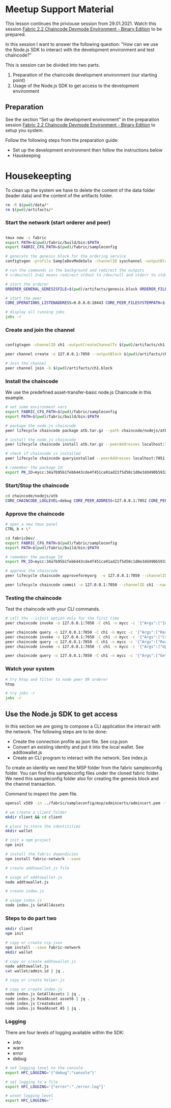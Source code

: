 # Meetup Support Material

This lesson continues the priviouse session from 29.01.2021. Watch this session [Fabric 2.2 Chaincode Devmode Environment - Binary Edition](fabric2DevMode.md) to be prepared.

In this session I want to answer the following question: "How can we use the Node.js SDK to interact with the development environment and test chaincode?"

This is session can be divided into two parts.

1. Preparation of the chaincode development environment (our starting point)  
2. Usage of the Node.js SDK to get access to the development environment

## Preparation
See the section "Set up the development environment" in the preparation session [Fabric 2.2 Chaincode Devmode Environment - Binary Edition](fabric2DevMode.md) to setup you system. 

Follow the following steps from the preparation guide:
- Set up the development environment then follow the instructions below
- Hauskeeping

# Housekeepting
To clean up the system we have to delete the content of the data folder (leader data) and the content of the artifacts folder.

```bash
rm -R $(pwd)/data/*
rm $(pwd)/artifacts/*
```

### Start the network (start orderer and peer)
```bash

tmux new -s fabric
export PATH=$(pwd)/fabric/build/bin:$PATH
export FABRIC_CFG_PATH=$(pwd)/fabric/sampleconfig

# generate the genesis block for the ordering service
configtxgen -profile SampleDevModeSolo -channelID syschannel -outputBlock genesisblock -configPath $FABRIC_CFG_PATH -outputBlock $(pwd)/artifacts/genesis.block

# run the commands in the background and redirect the outputs
# >/dev/null 2>&1 means redirect stdout to /dev/null and stderr to stdout 

# start the orderer
ORDERER_GENERAL_GENESISFILE=$(pwd)/artifacts/genesis.block ORDERER_FILELEDGER_LOCATION=$(pwd)/data/orderer ORDERER_GENERAL_GENESISPROFILE=SampleDevModeSolo orderer > /dev/null 2>&1 &  

# start the peer
CORE_OPERATIONS_LISTENADDRESS=0.0.0.0:10443 CORE_PEER_FILESYSTEMPATH=$(pwd)/data/ FABRIC_LOGGING_SPEC=chaincode=debug CORE_PEER_CHAINCODELISTENADDRESS=0.0.0.0:7052 peer node start --peer-chaincodedev=true > /dev/null 2>&1 & 

# display all running jobs
jobs -r
```

### Create and join the channel
```bash

configtxgen -channelID ch1 -outputCreateChannelTx $(pwd)/artifacts/ch1.tx -profile SampleSingleMSPChannel -configPath $FABRIC_CFG_PATH

peer channel create -o 127.0.0.1:7050 --outputBlock $(pwd)/artifacts/ch1.block -c ch1 -f $(pwd)/artifacts/ch1.tx

# Join the channel
peer channel join -b $(pwd)/artifacts/ch1.block
```

### Install the chaincode
We use the predefined asset-transfer-basic node.js Chaincode in this example.

```bash
# set some environment vars
export FABRIC_CFG_PATH=$(pwd)/fabric/sampleconfig
export PATH=$(pwd)/fabric/build/bin:$PATH

# package the node.js chaincode
peer lifecycle chaincode package atb.tar.gz --path chaincode/nodejs/atb --lang node --label mycc

# install the node.js chaincode
peer lifecycle chaincode install atb.tar.gz --peerAddresses localhost:7051

# check if chaincode is installed
peer lifecycle chaincode queryinstalled --peerAddresses localhost:7051

# remember the package Id
export PK_ID=mycc:34a7b95b1feb6443cde4f451ca91ad21f5d50c1d0e3dd490b59325667c638e0c
```
### Start/Stop the chaincode

```bash
cd chaincode/nodejs/atb
CORE_CHAINCODE_LOGLEVEL=debug CORE_PEER_ADDRESS=127.0.0.1:7052 CORE_PEER_TLS_ENABLED=false CORE_CHAINCODE_ID_NAME=$PK_ID ./node_modules/.bin/fabric-chaincode-node start --peer.address 127.0.0.1:7052
```

### Approve the chaincode

```bash
# open a new tmux panel
CTRL b + \" 

cd fabricDev/
export FABRIC_CFG_PATH=$(pwd)/fabric/sampleconfig
export PATH=$(pwd)/fabric/build/bin:$PATH

# remember the package Id
export PK_ID=mycc:34a7b95b1feb6443cde4f451ca91ad21f5d50c1d0e3dd490b59325667c638e0c

# approve the chaincode 
peer lifecycle chaincode approveformyorg  -o 127.0.0.1:7050 --channelID ch1 --name mycc --version 1.0 --sequence 1 --init-required --signature-policy "OR ('SampleOrg.member')" --package-id $PK_ID

peer lifecycle chaincode commit -o 127.0.0.1:7050 --channelID ch1 --name mycc --version 1.0 --sequence 1 --init-required --signature-policy "OR ('SampleOrg.member')" --peerAddresses 127.0.0.1:7051

```

### Testing the chaincode
Test the chaincode with your CLI commands.

```bash
# call the --isInit option only for the first time
peer chaincode invoke -o 127.0.0.1:7050 -C ch1 -n mycc -c '{"Args":["InitLedger"]}' --isInit

peer chaincode query -o 127.0.0.1:7050 -C ch1 -n mycc -c '{"Args":["ReadAsset","asset1"]}' | jq .
peer chaincode invoke -o 127.0.0.1:7050 -C ch1 -n mycc -c '{"Args":["CreateAsset","A1", "red", "10", "rbole", "100"]}'
peer chaincode query -o 127.0.0.1:7050 -C ch1 -n mycc -c '{"Args":["ReadAsset","A1"]}' | jq .
peer chaincode invoke -o 127.0.0.1:7050 -C ch1 -n mycc -c '{"Args":["UpdateAsset","A1", "red", "10", "rbole", "1200.23"]}'

peer chaincode query -o 127.0.0.1:7050 -C ch1 -n mycc -c '{"Args":["GetAllAssets"}' | jq .

```

### Watch your system

```bash
# try htop and filter to node peer OR orderer
htop

# try jobs -r
jobs -r

```

## Use the Node.js SDK to get access
In this section we are going to compose a CLI application the interact with the network. The following steps are to be done:

- Create the connection profile as json file. See ccp.json
- Convert an existing identity and put it into the local wallet. See addtowallet.js
- Create an CLI program to interact with the network. See index.js

To create an identity we need the MSP folder from the fabric sampleconfig folder. You can find this sampleconfig files under the cloned fabric folder. We need this sampleconfig folder also for creating the genesis block and the channel transaction. 

Command to inspect the .pem file.
```bash
openssl x509 -in ../fabric/sampleconfig/msp/admincerts/admincert.pem -text
```

```bash
# we create a client folder 
mkdir client && cd client

# place to store the identitities
mkdir wallet

# init a npm project
npm init 

# install the fabric dependicies
npm install fabric-network --save

# create addtowallet.js file

# usage of addtowallet.js
node addtowallet.js

# create index.js

# usage index.js
node index.js GetAllAssets
```

### Steps to do part two

```bash
mkdir client
npm init

# copy or create ccp.json 
npm install --save fabric-network
mkdir wallet

# copy or create addtowallet.js
node addtowallet.js 
cat wallet/admin.id | jq .

# copy or create helper.js

# copy or create index.js
node index.js GetAllAssets | jq .
node index.js ReadAsset asset6 | jq .
node index.js CreateAsset 
node index.js ReadAsset A5 | jq .
```

### Logging

There are four levels of logging available within the SDK:

- info
- warn
- error
- debug

```bash
# set logging level to the console
export HFC_LOGGING='{"debug":"console"}'

# set logging to a file
export HFC_LOGGING='{"error":"./error.log"}'

# unset logging level
export HFC_LOGGING=''
```
